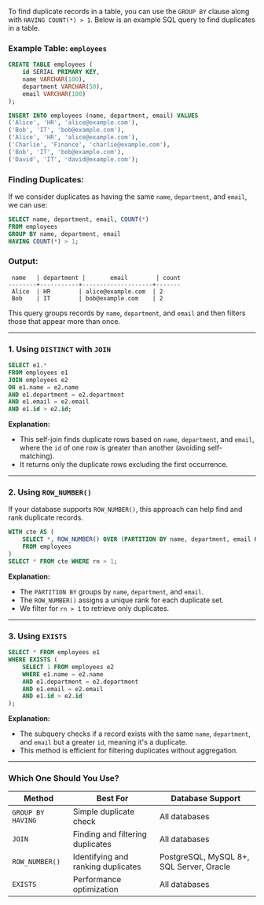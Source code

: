 To find duplicate records in a table, you can use the `GROUP BY` clause along with `HAVING COUNT(*) > 1`. Below is an example SQL query to find duplicates in a table.

### Example Table: `employees`
```sql
CREATE TABLE employees (
    id SERIAL PRIMARY KEY,
    name VARCHAR(100),
    department VARCHAR(50),
    email VARCHAR(100)
);

INSERT INTO employees (name, department, email) VALUES
('Alice', 'HR', 'alice@example.com'),
('Bob', 'IT', 'bob@example.com'),
('Alice', 'HR', 'alice@example.com'),
('Charlie', 'Finance', 'charlie@example.com'),
('Bob', 'IT', 'bob@example.com'),
('David', 'IT', 'david@example.com');
```

### Finding Duplicates:
If we consider duplicates as having the same `name`, `department`, and `email`, we can use:

```sql
SELECT name, department, email, COUNT(*)
FROM employees
GROUP BY name, department, email
HAVING COUNT(*) > 1;
```

### Output:
```
 name   | department |       email        | count
--------+-----------+--------------------+-------
 Alice  | HR        | alice@example.com  | 2
 Bob    | IT        | bob@example.com    | 2
```
This query groups records by `name`, `department`, and `email` and then filters those that appear more than once.

---

### **1. Using `DISTINCT` with `JOIN`**
```sql
SELECT e1.*
FROM employees e1
JOIN employees e2
ON e1.name = e2.name
AND e1.department = e2.department
AND e1.email = e2.email
AND e1.id > e2.id;
```
**Explanation:**  
- This self-join finds duplicate rows based on `name`, `department`, and `email`, where the `id` of one row is greater than another (avoiding self-matching).
- It returns only the duplicate rows excluding the first occurrence.

---

### **2. Using `ROW_NUMBER()`**
If your database supports `ROW_NUMBER()`, this approach can help find and rank duplicate records.

```sql
WITH cte AS (
    SELECT *, ROW_NUMBER() OVER (PARTITION BY name, department, email ORDER BY id) AS rn
    FROM employees
)
SELECT * FROM cte WHERE rn > 1;
```
**Explanation:**
- The `PARTITION BY` groups by `name`, `department`, and `email`.
- The `ROW_NUMBER()` assigns a unique rank for each duplicate set.
- We filter for `rn > 1` to retrieve only duplicates.

---

### **3. Using `EXISTS`**
```sql
SELECT * FROM employees e1
WHERE EXISTS (
    SELECT 1 FROM employees e2
    WHERE e1.name = e2.name
    AND e1.department = e2.department
    AND e1.email = e2.email
    AND e1.id > e2.id
);
```
**Explanation:**
- The subquery checks if a record exists with the same `name`, `department`, and `email` but a greater `id`, meaning it's a duplicate.
- This method is efficient for filtering duplicates without aggregation.

---

### **Which One Should You Use?**
| Method            | Best For | Database Support |
|------------------|---------|----------------|
| `GROUP BY HAVING` | Simple duplicate check | All databases |
| `JOIN` | Finding and filtering duplicates | All databases |
| `ROW_NUMBER()` | Identifying and ranking duplicates | PostgreSQL, MySQL 8+, SQL Server, Oracle |
| `EXISTS` | Performance optimization | All databases |

